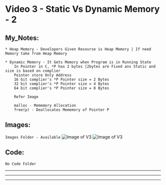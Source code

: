 # Video 3 - Static Vs Dynamic Memory - 2

## My_Notes:
```
* Heap Memory - Developers Given Resourse is Heap Memory | If need Memory take from Heap Memory

* Dynamic Memory - It Gets Memory when Program is in Running State
    In Pointer in C, *P has 2 bytes |2bytes are Fixed ans Static and size is based on complier
    Pointer store Only Address
    16 bit complier's *P Pointer size = 2 Bytes
    32 bit complier's *P Pointer size = 4 Bytes
    64 bit complier's *P Pointer size = 8 Bytes

    Refer Image

    malloc - Mememory Allocation
    free(p) - Deallocates Mememory of Pointer P
```

## Images:
``` Images Folder - Available ```
![Image of V3](Images/(V3)%201.png)
![Image of V3](Images/(V3)%202.png)

## Code:
``` No Code Folder ```



___
---
***
